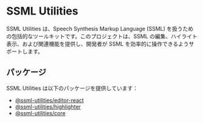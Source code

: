 # SSML Utilities

SSML Utilities は、Speech Synthesis Markup Language (SSML) を扱うための包括的なツールキットです。このプロジェクトは、SSML の編集、ハイライト表示、および関連機能を提供し、開発者が SSML を効率的に操作できるようサポートします。

## パッケージ

SSML Utilities は以下のパッケージを提供しています：

- [@ssml-utilities/editor-react](#ssml-utilitieseditor-react)
- [@ssml-utilities/highlighter](#ssml-utilitieshighlighter)
- [@ssml-utilities/core](#ssml-utilitiescore)

<!-- 各パッケージは個別にインストールして使用することができます。

## インストール

各パッケージを個別にインストールするには、以下のコマンドを使用します：

```bash
npm install @ssml-utilities/highlighter
npm install @ssml-utilities/editor
```

## 使用方法

### @ssml-utilities/highlighter

SSML Highlighter は、SSML テキストを構文ハイライトされた HTML に変換します。

```javascript
import { ssmlHighlighter } from "@ssml-utilities/highlighter";

const ssml = "<speak>Hello <emphasis>world</emphasis>!</speak>";
const highlighted = ssmlHighlighter.highlight(ssml, {
  classes: {
    tag: "ssml-tag",
    attribute: "ssml-attribute",
    attributeValue: "ssml-attribute-value",
    text: "ssml-text",
  },
});

console.log(highlighted);
```

### @ssml-utilities/editor

SSML Editor は、SSML テキストを編集するための React コンポーネントを提供します。

```jsx
import React from "react";
import { SSMLEditor } from "@ssml-utilities/editor";

function App() {
  const [ssml, setSSML] = React.useState("<speak>Hello, world!</speak>");

  return <SSMLEditor value={ssml} onChange={setSSML} highlightEnabled={true} />;
}
```

### API ドキュメント

詳細な API ドキュメントは各パッケージの README を参照してください：

- [@ssml-utilities/highlighter API]()
- [@ssml-utilities/editor API]()

### 貢献

プロジェクトへの貢献を歓迎します。バグ報告、機能リクエスト、プルリクエストなど、どんな形式の貢献も大歓迎です。

貢献する前に、CONTRIBUTING.md をお読みください。

### ライセンス

このプロジェクトは MIT ライセンス の下で公開されています。

### サポート

問題や質問がある場合は、GitHub の Issue トラッカーを使用してください。

SSML Utilities を使用していただきありがとうございます。このツールキットが SSML の操作をより簡単かつ効率的にすることを願っています。
-->
